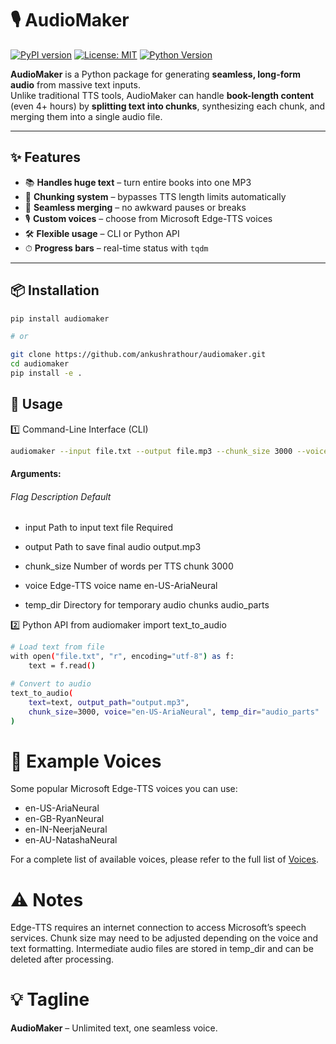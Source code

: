 # 🎙️ AudioMaker

[![PyPI version](https://badge.fury.io/py/audiomaker.svg)](https://pypi.org/project/audiomaker/)
[![License: MIT](https://img.shields.io/badge/License-MIT-green.svg)](LICENSE)
[![Python Version](https://img.shields.io/pypi/pyversions/audiomaker)](https://pypi.org/project/audiomaker/)

**AudioMaker** is a Python package for generating **seamless, long-form audio** from massive text inputs.  
Unlike traditional TTS tools, AudioMaker can handle **book-length content** (even 4+ hours) by **splitting text into chunks**, synthesizing each chunk, and merging them into a single audio file.

---

## ✨ Features

- 📚 **Handles huge text** – turn entire books into one MP3
- 🧩 **Chunking system** – bypasses TTS length limits automatically
- 🔗 **Seamless merging** – no awkward pauses or breaks
- 🎙️ **Custom voices** – choose from Microsoft Edge-TTS voices
- 🛠 **Flexible usage** – CLI or Python API
- ⏱ **Progress bars** – real-time status with `tqdm`

---

## 📦 Installation

```bash
pip install audiomaker

# or

git clone https://github.com/ankushrathour/audiomaker.git
cd audiomaker
pip install -e .
```

## 🚀 Usage

1️⃣ Command-Line Interface (CLI)
```bash
audiomaker --input file.txt --output file.mp3 --chunk_size 3000 --voice en-US-AriaNeural
```

####  Arguments:
######  Flag Description Default
- input Path to input text file Required

- output Path to save final audio output.mp3

- chunk_size Number of words per TTS chunk 3000

- voice Edge-TTS voice name en-US-AriaNeural

- temp_dir Directory for temporary audio chunks audio_parts

2️⃣ Python API from audiomaker import text_to_audio

```bash
# Load text from file
with open("file.txt", "r", encoding="utf-8") as f:
    text = f.read()

# Convert to audio
text_to_audio(
    text=text, output_path="output.mp3",
    chunk_size=3000, voice="en-US-AriaNeural", temp_dir="audio_parts"
)
```

# 🎨 Example Voices
Some popular Microsoft Edge-TTS voices you can use:

- en-US-AriaNeural
- en-GB-RyanNeural
- en-IN-NeerjaNeural
- en-AU-NatashaNeural

For a complete list of available voices, please refer to the full list of [Voices](https://github.com/rany2/edge-tts?tab=readme-ov-file#changing-the-voice).

# ⚠️ Notes

Edge-TTS requires an internet connection to access Microsoft’s speech
services. Chunk size may need to be adjusted depending on the voice and
text formatting. Intermediate audio files are stored in temp_dir and can
be deleted after processing.

# 💡 Tagline

**AudioMaker** – Unlimited text, one seamless voice.
